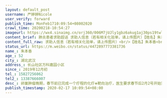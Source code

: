 ```yaml
---
layout: default_post
username: 严婷婷Nicole
user_verify: forward
publish_time: MonFeb1710:09:54+08002020
crawl_time: 20200218-10:54:27
imageurl: https://wx4.sinaimg.cn/orj360/006M7jUJly1gbz6akug1aj30ps19twlw.jpg,https://wx1.sinaimg.cn/orj360/006M7jUJly1gbz6albx3yj30pt19xk10.jpg
content_brief: 肺炎患者求助超话 求助人信息（若有相关化验单，请上传图片）【姓名】朱本香【年龄】52【所在城市】湖北武汉【所在小区、社区】长山社区万科嘉园小区【患病时间】2019年12月初【联系方式】15827256062【其他紧急联系人】13387666007【病情描述】 卵巢肿瘤晚期，春节前已完成一个疗程的化疗 ...全文
content_full_raw: 求助人信息（若有相关化验单，请上传图片）<br/>【姓名】朱本香<br/>【年龄】52<br/>【所在城市】湖北武汉<br/>【所在小区、社区】长山社区万科嘉园小区<br/>【患病时间】2019年12月初<br/>【联系方式】15827256062<br/>【其他紧急联系人】13387666007<br/>【病情描述】卵巢肿瘤晚期，春节前已完成一个疗程的化疗➕靶向治疗，医生要求春节后2月2号开始第二个疗程的治疗，截至目前仍未找到医院，因此治疗未开始。<adata-url="http://t.cn/RJZA5RH"href="http://weibo.com/p/100101B209475DD768A1F44292"data-hide=""><spanclass='url-icon'><imgstyle='width:1rem;height:1rem'src='https://h5.sinaimg.cn/upload/2015/09/25/3/timeline_card_small_location_default.png'></span><spanclass="surl-text">武汉·万科嘉园光谷的光</span></a>
status_url: https://m.weibo.cn/status/4472897773381736
name_: 朱本香
age_: 52
city_: 湖北武汉
address_: 长山社区万科嘉园小区
since_: 2019年12月初
tel_: 15827256062
tel2_: 13387666007
desc_: 卵巢肿瘤晚期，春节前已完成一个疗程的化疗➕靶向治疗，医生要求春节后2月2号开始第二个疗程的治疗，截至目前仍未找到医院，因此治疗未开始。<adata-url="http//t.cn/RJZA5RH"href="http//weibo.com/p/100101B209475DD768A1F44292"data-hide=""><spanclass='url-icon'><imgstyle='width1rem;height1rem'src='https//h5.sinaimg.cn/upload/2015/09/25/3/timeline_card_small_location_default.png'></span><spanclass="surl-text">武汉·万科嘉园光谷的光</span></a>
publish_timestamp: 2020-02-17 10:09:54+08:00
---
```

